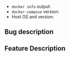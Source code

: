 <!--
Please note that issues should be used for bugs and feature requests.
If you have a general support question, consider asking it on the
[Elastic discussion forums](https://discuss.elastic.co/) before
creating an issue to determine whether your question is for support
or an actual bug/feature.

Please use **only one** of the following examples depending upon
whether you are reporting a bug or feature request.
-->

<!--
If you are filing a bug report, please remove the Feature
Description block and provide responses for all of the below items.

Please also include an example docker-compose file or docker run
command and docker logs if relevant.  -->

* `docker info` output:
* `docker-compose` version:
* Host OS and version:

## Bug description

<!--
If you are filing a feature request, please remove the above bug
report block and describe the feature below the heading.
-->

## Feature Description
